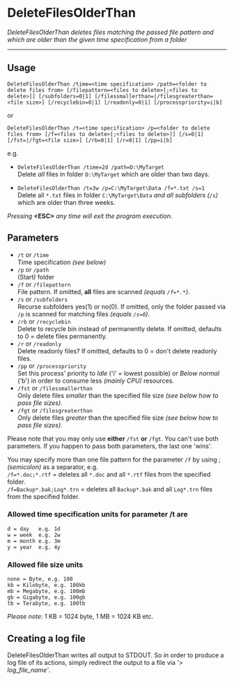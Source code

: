 # DeleteFilesOlderThan

_DeleteFilesOlderThan deletes files matching the passed file pattern and which are older than the given time specification from a folder_

---

## Usage

`DeleteFilesOlderThan /time=<time specification> /path=<folder to delete files from> [/filepattern=<files to delete>[;<files to delete>]] [/subfolders=0|1] [/filessmallerthan=|/filesgreaterthan=<file size>] [/recyclebin=0|1] [/readonly=0|1] [/processpriority=i|b]`

   or  

`DeleteFilesOlderThan /t=<time specification> /p=<folder to delete files from> [/f=<files to delete>[;<files to delete>]] [/s=0|1] [/fst=|/fgt=<file size>] [/rb=0|1] [/r=0|1] [/pp=i|b]`

e.g.

- `DeleteFilesOlderThan /time=2d /path=D:\MyTarget`    
Delete _all_ files in folder `D:\MyTarget` which are older than two days.

- `DeleteFilesOlderThan /t=3w /p=C:\MyTarget\Data /f=*.txt /s=1`    
Delete all `*.txt` files in folder `C:\MyTarget\Data` _and all subfolders (`/s`)_ which are older than three weeks.


_Pressing_ __&lt;ESC&gt;__ _any time will exit the program execution._


## Parameters

- `/t` or `/time`  
Time specification _(see below)_
- `/p` or `/path`  
(Start) folder
- `/f` or `/filepattern`  
File pattern. If omitted, __all__ files are scanned _(equals `/f=*.*`)_.
- `/s` or `/subfolders`  
Recurse subfolders yes(1) or no(0). If omitted, only the folder passed via `/p` is scanned for matching files _(equals `/s=0`)_.
- `/rb` or `/recyclebin`  
Delete to recycle bin instead of permanently delete. If omitted, defaults to 0 = delete files permanently.
- `/r` or `/readonly`  
Delete readonly files? If omitted, defaults to 0 = don't delete readonly files.
- `/pp` or `/processpriority`  
Set this process' priority to _Idle_ ('i' = lowest possible) or _Below normal_ ('b') in order to consume less _(mainly CPU)_ resources.
- `/fst` or `/filessmallerthan`  
Only delete files _smaller_ than the specified file size _(see below how to pass file sizes)_.
- `/fgt` or `/filesgreaterthan`  
Only delete files _greater_ than the specified file size _(see below how to pass file sizes)_.

Please note that you may only use __either__ `/fst` __or__ `/fgt`. You can't use both parameters. If you happen to pass both parameters, the last one 'wins'.

You may specify more than one file pattern for the parameter `/f` by using ; _(semicolon)_ as a separator, e.g.  
`/f=*.doc;*.rtf` = deletes all `*.doc` and all `*.rtf` files from the specified folder.  
`/f=Backup*.bak;Log*.trn` = deletes all `Backup*.bak` and all `Log*.trn` files from the specified folder.

### Allowed time specification units for parameter /t are

    d = day   e.g. 1d
    w = week  e.g. 2w
    m = month e.g. 3m
    y = year  e.g. 4y

### Allowed file size units

    none = Byte, e.g. 100
    kb = Kilobyte, e.g. 100kb
    mb = Megabyte, e.g. 100mb
    gb = Gigabyte, e.g. 100gb
    tb = Terabyte, e.g. 100tb

_Please note_: 1 KB = 1024 byte, 1 MB = 1024 KB etc.

## Creating a log file

DeleteFilesOlderThan writes all output to STDOUT. So in order to produce a log file of its actions, simply redirect the output to a file via _'> log\_file\_name'_.
